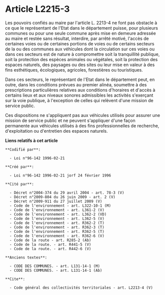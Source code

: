 # Article L2215-3

Les pouvoirs confiés au maire par l'article L. 2213-4 ne font pas obstacle à ce que le représentant de l'Etat dans le
département puisse, pour plusieurs communes ou pour une seule commune après mise en demeure adressée au maire et restée sans
résultat, interdire, par arrêté motivé, l'accès de certaines voies ou de certaines portions de voies ou de certains secteurs
de la ou des communes aux véhicules dont la circulation sur ces voies ou dans ces secteurs est de nature à compromettre soit
la tranquillité publique, soit la protection des espèces animales ou végétales, soit la protection des espaces naturels, des
paysages ou des sites ou leur mise en valeur à des fins esthétiques, écologiques, agricoles, forestières ou touristiques. 

Dans ces secteurs, le représentant de l'Etat dans le département peut, en outre, dans les conditions prévues au premier
alinéa, soumettre à des prescriptions particulières relatives aux conditions d'horaires et d'accès à certains lieux et aux
niveaux sonores admissibles les activités s'exerçant sur la voie publique, à l'exception de celles qui relèvent d'une mission
de service public. 

Ces dispositions ne s'appliquent pas aux véhicules utilisés pour assurer une mission de service public et ne peuvent
s'appliquer d'une façon permanente aux véhicules utilisés à des fins professionnelles de recherche, d'exploitation ou
d'entretien des espaces naturels.

**Liens relatifs à cet article**

	**Codifié par**:

	  - Loi n°96-142 1996-02-21

	**Créé par**:

	  - Loi n°96-142 1996-02-21 jorf 24 février 1996

	**Cité par**:

	  - Décret n°2004-374 du 29 avril 2004 - art. 78-3 (V)
	  - Décret n°2009-804 du 26 juin 2009 - art. 2 (V)
	  - Décret n°2009-911 du 27 juillet 2009 (V)
	  - Code de l'environnement - art. L322-10-1 (M)
	  - Code de l'environnement - art. L361-2 (V)
	  - Code de l'environnement - art. L362-2 (VD)
	  - Code de l'environnement - art. L362-5 (V)
	  - Code de l'environnement - art. R362-2 (T)
	  - Code de l'environnement - art. R362-3 (T)
	  - Code de l'environnement - art. R362-5 (T)
	  - Code de l'environnement - art. R362-6 (V)
	  - Code de la route - art. R285-2 (Ab)
	  - Code de la route. - art. R441-5 (V)
	  - Code de la route. - art. R442-6 (V)

	**Anciens textes**:

	  - CODE DES COMMUNES. - art. L131-14-1 (M)
	  - CODE DES COMMUNES. - art. L131-14-1 (Ab)

	**Cite**:

	  - Code général des collectivités territoriales - art. L2213-4 (V)

